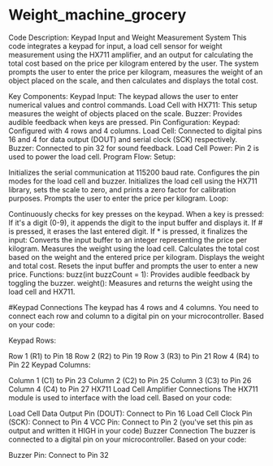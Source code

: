 # Weight_machine_grocery
Code Description: Keypad Input and Weight Measurement System
This code integrates a keypad for input, a load cell sensor for weight measurement using the HX711 amplifier, and an output for calculating the total cost based on the price per kilogram entered by the user. The system prompts the user to enter the price per kilogram, measures the weight of an object placed on the scale, and then calculates and displays the total cost.

Key Components:
Keypad Input: The keypad allows the user to enter numerical values and control commands.
Load Cell with HX711: This setup measures the weight of objects placed on the scale.
Buzzer: Provides audible feedback when keys are pressed.
Pin Configuration:
Keypad: Configured with 4 rows and 4 columns.
Load Cell: Connected to digital pins 16 and 4 for data output (DOUT) and serial clock (SCK) respectively.
Buzzer: Connected to pin 32 for sound feedback.
Load Cell Power: Pin 2 is used to power the load cell.
Program Flow:
Setup:

Initializes the serial communication at 115200 baud rate.
Configures the pin modes for the load cell and buzzer.
Initializes the load cell using the HX711 library, sets the scale to zero, and prints a zero factor for calibration purposes.
Prompts the user to enter the price per kilogram.
Loop:

Continuously checks for key presses on the keypad.
When a key is pressed:
If it's a digit (0-9), it appends the digit to the input buffer and displays it.
If # is pressed, it erases the last entered digit.
If * is pressed, it finalizes the input:
Converts the input buffer to an integer representing the price per kilogram.
Measures the weight using the load cell.
Calculates the total cost based on the weight and the entered price per kilogram.
Displays the weight and total cost.
Resets the input buffer and prompts the user to enter a new price.
Functions:
buzz(int buzzCount = 1): Provides audible feedback by toggling the buzzer.
weight(): Measures and returns the weight using the load cell and HX711.



#Keypad Connections
The keypad has 4 rows and 4 columns. You need to connect each row and column to a digital pin on your microcontroller. Based on your code:

Keypad Rows:

Row 1 (R1) to Pin 18
Row 2 (R2) to Pin 19
Row 3 (R3) to Pin 21
Row 4 (R4) to Pin 22
Keypad Columns:

Column 1 (C1) to Pin 23
Column 2 (C2) to Pin 25
Column 3 (C3) to Pin 26
Column 4 (C4) to Pin 27
HX711 Load Cell Amplifier Connections
The HX711 module is used to interface with the load cell. Based on your code:

Load Cell Data Output Pin (DOUT): Connect to Pin 16
Load Cell Clock Pin (SCK): Connect to Pin 4
VCC Pin: Connect to Pin 2 (you've set this pin as output and written it HIGH in your code)
Buzzer Connection
The buzzer is connected to a digital pin on your microcontroller. Based on your code:

Buzzer Pin: Connect to Pin 32
